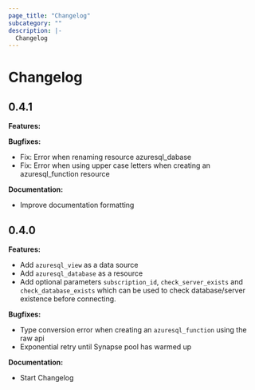 ```yaml
---
page_title: "Changelog"
subcategory: ""
description: |-
  Changelog
---
```


# Changelog

## 0.4.1

**Features:**

**Bugfixes:**
* Fix: Error when renaming resource azuresql_dabase 
* Fix: Error when using upper case letters when creating an azuresql_function resource

**Documentation:**
* Improve documentation formatting

## 0.4.0

**Features:**
* Add `azuresql_view` as a data source
* Add `azuresql_database` as a resource
* Add optional parameters `subscription_id`, `check_server_exists` and `check_database_exists` which can be used to check database/server existence before connecting.

**Bugfixes:**
* Type conversion error when creating an `azuresql_function` using the raw api
* Exponential retry until Synapse pool has warmed up

**Documentation:**
* Start Changelog